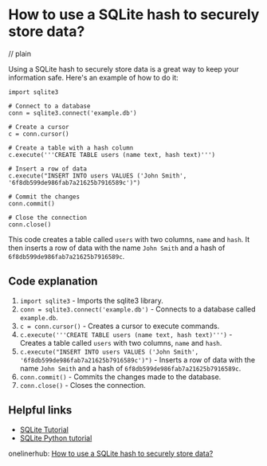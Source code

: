 # How to use a SQLite hash to securely store data?
// plain

Using a SQLite hash to securely store data is a great way to keep your information safe. Here's an example of how to do it:

```
import sqlite3

# Connect to a database
conn = sqlite3.connect('example.db')

# Create a cursor
c = conn.cursor()

# Create a table with a hash column
c.execute('''CREATE TABLE users (name text, hash text)''')

# Insert a row of data
c.execute("INSERT INTO users VALUES ('John Smith', '6f8db599de986fab7a21625b7916589c')")

# Commit the changes
conn.commit()

# Close the connection
conn.close()
```

This code creates a table called `users` with two columns, `name` and `hash`. It then inserts a row of data with the name `John Smith` and a hash of `6f8db599de986fab7a21625b7916589c`.

## Code explanation


1. `import sqlite3` - Imports the sqlite3 library.
2. `conn = sqlite3.connect('example.db')` - Connects to a database called `example.db`.
3. `c = conn.cursor()` - Creates a cursor to execute commands.
4. `c.execute('''CREATE TABLE users (name text, hash text)''')` - Creates a table called `users` with two columns, `name` and `hash`.
5. `c.execute("INSERT INTO users VALUES ('John Smith', '6f8db599de986fab7a21625b7916589c')")` - Inserts a row of data with the name `John Smith` and a hash of `6f8db599de986fab7a21625b7916589c`.
6. `conn.commit()` - Commits the changes made to the database.
7. `conn.close()` - Closes the connection.

## Helpful links

- [SQLite Tutorial](https://www.sqlitetutorial.net/)
- [SQLite Python tutorial](https://www.sqlitetutorial.net/sqlite-python/)

onelinerhub: [How to use a SQLite hash to securely store data?](https://onelinerhub.com/sqlite/how-to-use-a-sqlite-hash-to-securely-store-data)